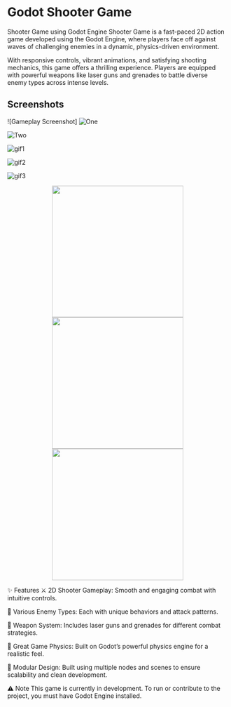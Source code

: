 # Godot Shooter Game

Shooter Game using Godot Engine
Shooter Game is a fast-paced 2D action game developed using the Godot Engine, where players face off against waves of challenging enemies in a dynamic, physics-driven environment.

With responsive controls, vibrant animations, and satisfying shooting mechanics, this game offers a thrilling experience. Players are equipped with powerful weapons like laser guns and grenades to battle diverse enemy types across intense levels.


## Screenshots

![Gameplay Screenshot] ![One](https://github.com/user-attachments/assets/d11a259c-e847-412b-9ea1-07f9da3ec614)

![Two](https://github.com/user-attachments/assets/f2ae4f20-bde6-4f47-8d39-02620aa593b3)

![gif1](https://github.com/user-attachments/assets/465eef13-2155-4a58-8b17-159eda1442a6)

![gif2](https://github.com/user-attachments/assets/ed499a43-534f-4913-8f5b-e175fcc4dfc9)

![gif3](https://github.com/user-attachments/assets/3a4ff166-3343-4530-bd0c-0f0f0a0810c7)


<p align="center">
  <img src=![gif1](https://github.com/user-attachments/assets/19a55d27-bf40-4cee-9f11-54442c9b3bd4)
 width="300" />
  <img src="https://github.com/user-attachments/assets/ed499a43-..." width="300" />
  <img src="https://github.com/user-attachments/assets/3a4ff166-..." width="300" />
</p>


✨ Features
⚔️ 2D Shooter Gameplay: Smooth and engaging combat with intuitive controls.

🤖 Various Enemy Types: Each with unique behaviors and attack patterns.

🔫 Weapon System: Includes laser guns and grenades for different combat strategies.

🧠 Great Game Physics: Built on Godot’s powerful physics engine for a realistic feel.

🧩 Modular Design: Built using multiple nodes and scenes to ensure scalability and clean development.

⚠️ Note
This game is currently in development. To run or contribute to the project, you must have Godot Engine installed.

